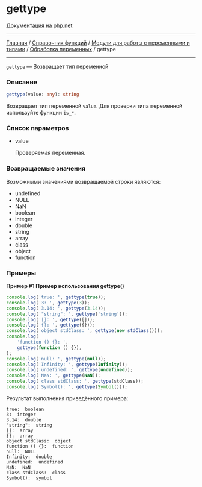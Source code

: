 # gettype

[Документация на php.net](https://www.php.net/manual/ru/function.gettype.php)

---

[Главная](../../../../../README.md) / [Справочник функций](../../../../funcref.md) /
[Модули для работы с переменными и типами](../../../vartype.md) /
[Обработка переменных](../../var.md) / gettype

---

`gettype` — Возвращает тип переменной

### Описание

```ts
gettype(value: any): string
```

Возвращает тип переменной `value`. Для проверки типа переменной используйте функции `is_*`.

### Список параметров

-   value

    Проверяемая переменная.

### Возвращаемые значения

Возможными значениями возвращаемой строки являются:

-   undefined
-   NULL
-   NaN
-   boolean
-   integer
-   double
-   string
-   array
-   class
-   object
-   function

### Примеры

**Пример #1 Пример использования gettype()**

```js
console.log('true: ', gettype(true));
console.log('3: ', gettype(3));
console.log('3.14: ', gettype(3.14));
console.log('"string": ', gettype('string'));
console.log('[]: ', gettype([]));
console.log('{}: ', gettype({}));
console.log('object stdClass: ', gettype(new stdClass()));
console.log(
    'function () {}: ',
    gettype(function () {}),
);
console.log('null: ', gettype(null));
console.log('Infinity: ', gettype(Infinity));
console.log('undefined: ', gettype(undefined));
console.log('NaN: ', gettype(NaN));
console.log('class stdClass: ', gettype(stdClass));
console.log('Symbol(): ', gettype(Symbol()));
```

Результат выполнения приведённого примера:

    true:  boolean
    3:  integer
    3.14:  double
    "string":  string
    []:  array
    {}:  array
    object stdClass:  object
    function () {}:  function
    null:  NULL
    Infinity:  double
    undefined:  undefined
    NaN:  NaN
    class stdClass:  class
    Symbol():  symbol
